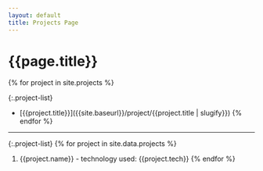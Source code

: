 ```yaml
---
layout: default
title: Projects Page
---
```

# {{page.title}}

{% for project in site.projects %}

<!-- {{ project.content | markdownify }} -->

{:.project-list}
* [{{project.title}}]({{site.baseurl}}/project/{{project.title | slugify}})
{% endfor %}

---

{:.project-list}
{% for project in site.data.projects %}
1. {{project.name}} - technology used: {{project.tech}}
{% endfor %}